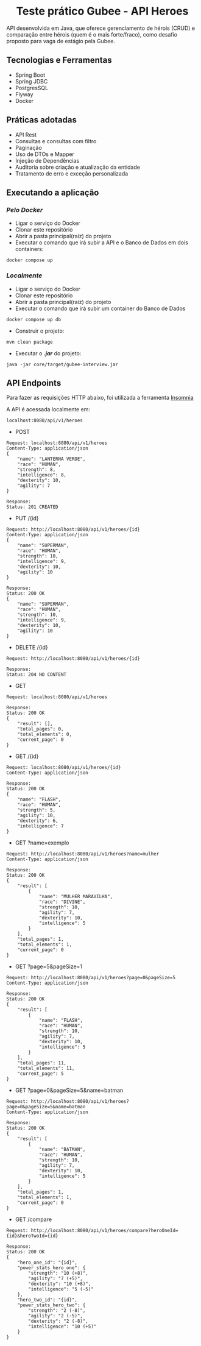 <h1 align="center">
  Teste prático Gubee - API Heroes
</h1>

API desenvolvida em Java, que oferece gerenciamento de hérois (CRUD) e comparação entre hérois (quem é o mais forte/fraco), como desafio proposto para vaga de estágio pela Gubee.

## Tecnologias e Ferramentas

- Spring Boot
- Spring JDBC
- PostgresSQL
- Flyway
- Docker

## Práticas adotadas

- API Rest
- Consultas e consultas com filtro
- Paginação
- Uso de DTOs e Mapper
- Injeção de Dependências
- Auditoria sobre criação e atualização da entidade
- Tratamento de erro e exceção personalizada

## Executando a aplicação
### _Pelo Docker_
- Ligar o serviço do Docker
- Clonar este repositório
- Abrir a pasta principal(raíz) do projeto
- Executar o comando que irá subir a API e o Banco de Dados em dois containers:
````
docker compose up
````
### _Localmente_
- Ligar o serviço do Docker
- Clonar este repositório
- Abrir a pasta principal(raíz) do projeto
- Executar o comando que irá subir um container do Banco de Dados
```
docker compose up db
```
- Construir o projeto:
```
mvn clean package
```
- Executar o **_.jar_** do projeto: 
```
java -jar core/target/gubee-interview.jar
```
## API Endpoints

Para fazer as requisições HTTP abaixo, foi utilizada a ferramenta [Insomnia](https://insomnia.rest/download)

A API é acessada localmente em:
````
localhost:8080/api/v1/heroes
````
- POST
```
Request: localhost:8080/api/v1/heroes
Content-Type: application/json
{
	"name": "LANTERNA VERDE",
	"race": "HUMAN",
	"strength": 8,
	"intelligence": 8,
	"dexterity": 10,
	"agility": 7
}

Response:
Status: 201 CREATED
```
- PUT /{id}
```
Request: http://localhost:8080/api/v1/heroes/{id}
Content-Type: application/json
{
	"name": "SUPERMAN",
	"race": "HUMAN",
	"strength": 10,
	"intelligence": 9,
	"dexterity": 10,
	"agility": 10
}

Response:
Status: 200 OK
{
	"name": "SUPERMAN",
	"race": "HUMAN",
	"strength": 10,
	"intelligence": 9,
	"dexterity": 10,
	"agility": 10
}
```
- DELETE /{id}
```
Request: http://localhost:8080/api/v1/heroes/{id}

Response:
Status: 204 NO CONTENT
```
- GET
```
Request: localhost:8080/api/v1/heroes

Response:
Status: 200 OK
{
	"result": [],
	"total_pages": 0,
	"total_elements": 0,
	"current_page": 0
}
```
- GET /{id}
```
Request: localhost:8080/api/v1/heroes/{id}
Content-Type: application/json

Response:
Status: 200 OK
{
	"name": "FLASH",
	"race": "HUMAN",
	"strength": 5,
	"agility": 10,
	"dexterity": 6,
	"intelligence": 7
}
```

- GET ?name=exemplo
```
Request: http://localhost:8080/api/v1/heroes?name=mulher
Content-Type: application/json

Response:
Status: 200 OK
{
	"result": [
		{
			"name": "MULHER MARAVILHA",
			"race": "DIVINE",
			"strength": 10,
			"agility": 7,
			"dexterity": 10,
			"intelligence": 5
		}
	],
	"total_pages": 1,
	"total_elements": 1,
	"current_page": 0
}
```

- GET ?page=5&pageSize=1
```
Request: http://localhost:8080/api/v1/heroes?page=0&pageSize=5
Content-Type: application/json

Response:
Status: 200 OK
{
	"result": [
		{
			"name": "FLASH",
			"race": "HUMAN",
			"strength": 10,
			"agility": 7,
			"dexterity": 10,
			"intelligence": 5
		}
	],
	"total_pages": 11,
	"total_elements": 11,
	"current_page": 5
}
```

- GET ?page=0&pageSize=5&name=batman
```
Request: http://localhost:8080/api/v1/heroes?page=0&pageSize=5&name=batman
Content-Type: application/json

Response:
Status: 200 OK
{
	"result": [
		{
			"name": "BATMAN",
			"race": "HUMAN",
			"strength": 10,
			"agility": 7,
			"dexterity": 10,
			"intelligence": 5
		}
	],
	"total_pages": 1,
	"total_elements": 1,
	"current_page": 0
}
```

- GET /compare
```
Request: http://localhost:8080/api/v1/heroes/compare?heroOneId={id}&heroTwoId={id}

Response:
Status: 200 OK
{
	"hero_one_id": "{id}",
	"power_stats_hero_one": {
		"strength": "10 (+8)",
		"agility": "7 (+5)",
		"dexterity": "10 (+8)",
		"intelligence": "5 (-5)"
	},
	"hero_two_id": "{id}",
	"power_stats_hero_two": {
		"strength": "2 (-8)",
		"agility": "2 (-5)",
		"dexterity": "2 (-8)",
		"intelligence": "10 (+5)"
	}
}
```
